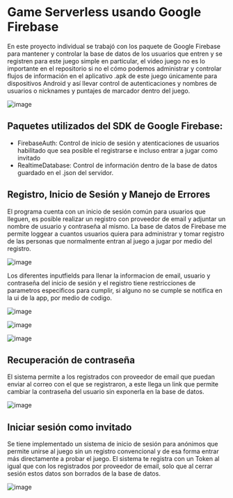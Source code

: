 # Game Serverless usando Google Firebase

En este proyecto individual se trabajó con los paquete de Google Firebase para mantener y controlar la base de datos de los usuarios que entren y se registren para este juego simple en particular, el video juego no es lo importante en el repositorio si no el cómo podemos administrar y controlar flujos de información en el aplicativo .apk de este juego únicamente para dispositivos Android y así llevar control de autenticaciones y nombres de usuarios o nicknames y puntajes de marcador dentro del juego. 

![image](https://github.com/Michikatsu0/GameServerless/assets/68073260/ba6730db-361d-4da5-a0f7-686c625b8fab)

## Paquetes utilizados del SDK de Google Firebase:

- FirebaseAuth: Control de inicio de sesión y atenticaciones de usuarios habilitado que sea posible el registrarse e incluso entrar a jugar como invitado
- RealtimeDatabase: Control de información dentro de la base de datos guardado en el .json del servidor.

## Registro, Inicio de Sesión y Manejo de Errores

El programa cuenta con un inicio de sesión común para usuarios que lleguen, es posible realizar un registro con proveedor de email y adjuntar un nombre de usuario y contraseña al mismo.
La base de datos de Firebase me permite loggear a cuantos usuarios quiera para administrar y tomar registro de las personas que normalmente entran al juego a jugar por medio del registro.

![image](https://github.com/Michikatsu0/GameServerless/assets/68073260/99da421c-c7e3-4204-aefb-f89df0d80064)

Los diferentes inputfields para llenar la informacion de email, usuario y contraseña del inicio de sesión y el registro tiene restricciones de parametros especificos para cumplir, si alguno no se cumple se notifica en la ui de la app, por medio de codigo.

![image](https://github.com/Michikatsu0/GameServerless/assets/68073260/071c50b0-a356-4b5d-b8ce-fe94858c14d0)

![image](https://github.com/Michikatsu0/GameServerless/assets/68073260/d896ee2f-b0ae-4848-95c6-8a27a0c6fe46)

![image](https://github.com/Michikatsu0/GameServerless/assets/68073260/2b97a395-573f-41e8-b35e-9c571c94dacf)

## Recuperación de contraseña

El sistema permite a los registrados con proveedor de email que puedan enviar al correo con el que se registraron, a este llega un link que permite cambiar la contraseña del usuario sin exponerla en la base de datos.

![image](https://github.com/Michikatsu0/GameServerless/assets/68073260/15708d1e-d420-4c86-a6d5-df4c2fff2276)

## Iniciar sesión como invitado

Se tiene implementado un sistema de inicio de sesión para anónimos que permite unirse al juego sin un registro convencional y de esa forma entrar más directamente a probar el juego. El sistema te registra con un Token al igual que con los registrados por proveedor de email, solo que al cerrar sesión estos datos son borrados de la base de datos.

![image](https://github.com/Michikatsu0/GameServerless/assets/68073260/da346549-735f-4228-903e-385b7759f298)

